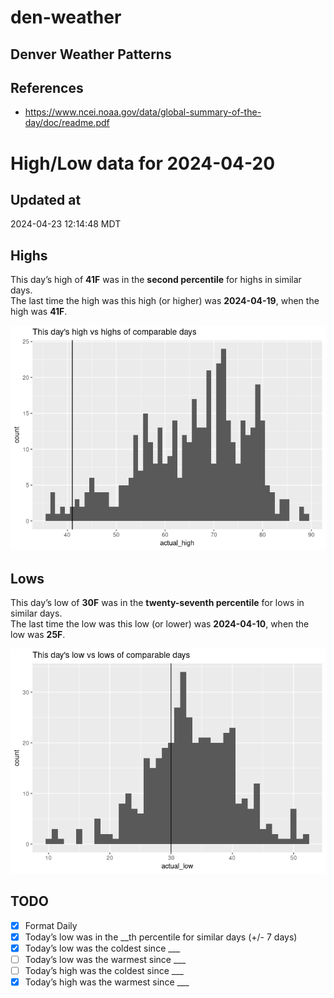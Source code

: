 # den-weather


## Denver Weather Patterns

## References

- <https://www.ncei.noaa.gov/data/global-summary-of-the-day/doc/readme.pdf>

# High/Low data for 2024-04-20

## Updated at

2024-04-23 12:14:48 MDT

## Highs

This day’s high of **41F** was in the **second percentile** for highs in
similar days.  
The last time the high was this high (or higher) was **2024-04-19**,
when the high was **41F**.

![](readme_files/figure-commonmark/unnamed-chunk-4-1.png)

## Lows

This day’s low of **30F** was in the **twenty-seventh percentile** for
lows in similar days.  
The last time the low was this low (or lower) was **2024-04-10**, when
the low was **25F**.

![](readme_files/figure-commonmark/unnamed-chunk-6-1.png)

## TODO

- [x] Format Daily
- [x] Today’s low was in the \_\_th percentile for similar days (+/- 7
  days)
- [x] Today’s low was the coldest since \_\_\_
- [ ] Today’s low was the warmest since \_\_\_
- [ ] Today’s high was the coldest since \_\_\_
- [x] Today’s high was the warmest since \_\_\_

